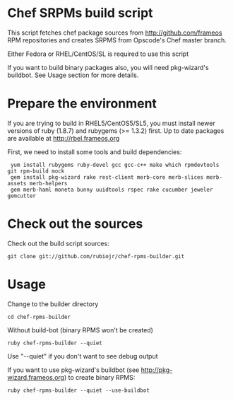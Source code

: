# Chef SRPMs build script

This script fetches chef package sources from http://github.com/frameos RPM repositories and creates SRPMS from Opscode's Chef master branch.

Either Fedora or RHEL/CentOS/SL is required to use this script

If you want to build binary packages also, you will need pkg-wizard's buildbot. See Usage section for more details.

# Prepare the environment

If you are trying to build in RHEL5/CentOS5/SL5, you must install newer versions of ruby (1.8.7) and rubygems (>= 1.3.2) first. Up to date packages are available at http://rbel.frameos.org

First, we need to install some tools and build dependencies:

     yum install rubygems ruby-devel gcc gcc-c++ make which rpmdevtools git rpm-build mock
     gem install pkg-wizard rake rest-client merb-core merb-slices merb-assets merb-helpers 
     gem merb-haml moneta bunny uuidtools rspec rake cucumber jeweler gemcutter

# Check out the sources

Check out the build script sources:

    git clone git://github.com/rubiojr/chef-rpms-builder.git

# Usage
    
Change to the builder directory

    cd chef-rpms-builder

Without build-bot (binary RPMS won't be created)

    ruby chef-rpms-builder --quiet

Use "--quiet" if you don't want to see debug output

If you want to use pkg-wizard's buildbot (see http://pkg-wizard.frameos.org)
to create binary RPMS:

    ruby chef-rpms-builder --quiet --use-buildbot


